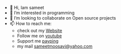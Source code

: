 - 👋 Hi, Iam sameet
- 👀 I’m interested in programming
- 💞️ I’m looking to collaborate on Open source projects
- 📫 How to reach me:
    - check out my [Website](https://www.sameetmoosavi.com)
    - Follow me on [youtube](https://www.youtube.com/channel/UC_XJ4oRW4qL2Cmi7VHo9KsQ)
    - Support me [payping](https://www.payping.ir/@sameet)
    - my mail [sameetmoosavi@yahoo.com](sameetmoosavi@yahoo.com)

<!---
smsameet/smsameet is a ✨ special ✨ repository because its `README.md` (this file) appears on your GitHub profile.
You can click the Preview link to take a look at your changes.
--->
